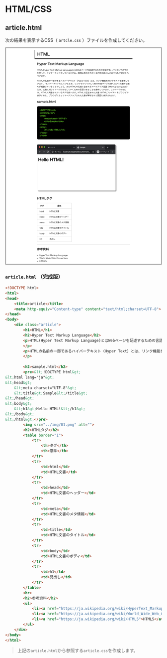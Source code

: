 # HTML/CSS

## article.html

次の結果を表示するCSS（ `artcle.css` ）ファイルを作成してください。

<img src="img/03.png?a">

### `article.html` （完成版）

``` html
<!DOCTYPE html>
<html>
<head>
    <title>article</title>
    <meta http-equiv="Content-type" content="text/html;charset=UTF-8">
</head>
<body>
    <div class="article">
        <h1>HTML</h1>
        <h2>Hyper Text Markup Language</h2>
        <p>HTML(Hyper Text Markup Language)とはWebページを記述するための言語です。パソコンやスマホを使って、インターネットをしているときに、画面に表示されている内容のほとんどはHTMLで記述されています。
        </p>
        <p>HTMLの名前の一部であるハイパーテキスト（Hyper Text）とは、リンク機能を持つテキストを意味しています。インターネットをしているとき、リンクをクリックして他のWebページを開くといった動作は誰もが経験していることでしょう。またHTMLの名前に含まれるマークアップ言語（Markup Language）とは、文書に対してマーク付けをしていくための言語であることを意味しています。このマーク付けには、HTMLに用意されているタグを使います。HTMLで記述された文書（HTMLファイル）をブラウザで表示すると、ブラウザによってマークアップされた文書が解析されて画面に表示されます。
        </p>

        <h2>sample.html</h2>
        <pre>&lt;!DOCTYPE html&gt;
&lt;html lang="ja"&gt;
&lt;head&gt;
	&lt;meta charset="UTF-8"&gt;
	&lt;title&gt;Sample&lt;/title&gt;
&lt;/head&gt;
&lt;body&gt;
	&lt;h1&gt;Hello HTML!&lt;/h1&gt;
&lt;/body&gt;
&lt;/html&gt;</pre>
        <img src="../img/01.png" alt="">
        <h2>HTMLタグ</h2>
        <table border="1">
            <tr>
                <th>タグ</th>
                <th>意味</th>
            </tr>
            <tr>
                <td>html</td>
                <td>HTML文書</td>
            </tr>
            <tr>
                <td>head</td>
                <td>HTML文書のヘッダー</td>
            </tr>
            <tr>
                <td>meta</td>
                <td>HTML文書のメタ情報</td>
            </tr>
            <tr>
                <td>title</td>
                <td>HTML文書のタイトル</td>
            </tr>
            <tr>
                <td>body</td>
                <td>HTML文書のボディ</td>
            </tr>
            <tr>
                <td>h1</td>
                <td>見出し</td>
            </tr>
        </table>
        <hr>
        <h2>参考資料</h2>
        <ul>
            <li><a href="https://ja.wikipedia.org/wiki/HyperText_Markup_Language">HyperText Markup Language</a></li>
            <li><a href="https://ja.wikipedia.org/wiki/World_Wide_Web_Consortium">World Wide Web Consortium</a></li>
            <li><a href="https://ja.wikipedia.org/wiki/HTML5">HTML5</a></li>
        </ul>
    </div>
</body>
</html>
```

> 上記の`article.html`から参照する`article.css`を作成します。


<!--
.article {
    width: 800px;
    margin: 0 auto;
    color: #222;
}

h1 {
    border-bottom: solid 5px #222 ;
    border-left: solid 2px #222 ;
    padding: 10px 20px;
}

h2 {
    padding: 0 20px;
}

p {
    padding: 0 20px;
}

pre {
    margin: 20px;
    border-radius: 10px;
    padding: 20px;
    background-color: black;
    color: #00FF00;
    font-size: 1.2rem;
}

table {
    margin: 20px;
}

table, th, td {
    border-collapse: collapse;
    border: 1px solid #ccc;
    padding: 10px 20px;
}

hr {
    margin: 20px;
}

img {
    margin: 20px;
    border: 1px solid #ddd;
    border-radius: 8px;
    box-shadow: 8px 8px rgba(0,0,0,0.3);
}

li a {
    text-decoration: none;
    color:inherit;
}
>